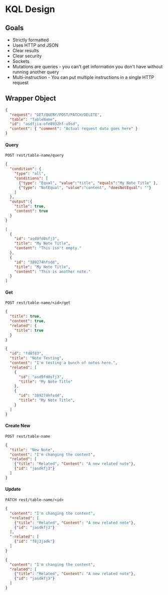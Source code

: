 # KQL Design

## Goals

- Strictly formatted
- Uses HTTP and JSON
- Clear results
- Clear security
- Sockets
- Mutations are queries - you can't get information you don't have without running another query
- Multi-instruction - You can put multiple instructions in a single HTTP request

## Wrapper Object

```json
{
  "request": "GET/QUERY/POST/PATCH/DELETE",
  "table": "TableName",
  "id": "asdfjia-ofe8932hf-u9sd",
  "content": { "comment": "Actual request data goes here" }
}
```

#### Query

`POST rest/table-name/query`

```json
{
  "condition": {
    "type": "all",
    "conditions": [
      {"type": "Equal", "value":"title", "equals":"My Note Title" },
      {"type": "NotEqual", "value":"content", "doesNotEqual": ""}
    ]
  },
  "output":{
    "title": true,
    "content": true
  }
}
```

```json
[
  {
    "id": "asd9fd0sfj3",
    "title": "My Note Title",
    "content": "This isn't empty."
  },
  {
    "id": "389274hfsdd",
    "title": "My Note Title",
    "content": "This is another note."
  }
]
```

#### Get

`POST rest/table-name/<id>/get`

```json
{
  "title": true,
  "content": true,
  "related": {
    "title": true
  }
}
```

```json
{
  "id": "fd8f83",
  "title": "Note Testing",
  "content": "I'm testing a bunch of notes here.",
  "related": [
    { 
      "id": "asd9fd0sfj3",
      "title": "My Note Title"
    },
    {
      "id": "389274hfsdd",
      "title": "My Note Title",
    }
  ]
}
```

#### Create New

`POST rest/table-name`

```json
{
  "title": "New Note",
  "content": "I'm changing the content",
  "related": [
    {"title": "Related", "Content": "A new related note"},
    {"id": "jasdkfj3"}
  ]
}
```

#### Update

`PATCH rest/table-name/<id>`

```json
{
  "content": "I'm changing the content",
  "+related": [
    {"title": "Related", "Content": "A new related note"},
    {"id": "jasdkfj3"}
  ],
  "-related": [
    {"id": "f8j3jadk"}
  ]
}
```

```json
{
  "content": "I'm changing the content",
  "related": [
    {"title": "Related", "Content": "A new related note"},
    {"id": "jasdkfj3"}
  ]
}
```